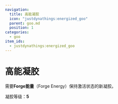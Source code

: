 ```yaml
---
navigation:
  title: 高能凝胶
  icon: "justdynathings:energized_goo"
  parent: goo.md
  position: 1
categories:
  - goo
item_ids:
  - justdynathings:energized_goo
---
```


# 高能凝胶

需要**Forge能量**（Forge Energy）保持激活状态的新凝胶。

凝胶等级：**5**

<BlockImage id="justdynathings:energized_goo" scale="4.0" p:alive="false"/>
<BlockImage id="justdynathings:energized_goo" scale="4.0" p:alive="true"/>

<RecipeFor id="justdynathings:energized_goo" />
